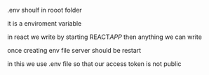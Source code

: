 .env shoulf in rooot folder

it is a enviroment variable

in react we write by starting REACT*APP* then anything we can write

once creating env file server should be restart

in this we use .env file so that our access token is not public
